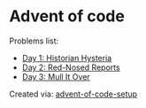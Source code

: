 # Advent of code
Problems list:
- [Day 1: Historian Hysteria](https://github.com/Fate6174/advent-of-code-2024/blob/main/src/01.py)
- [Day 2: Red-Nosed Reports](https://github.com/Fate6174/advent-of-code-2024/blob/main/src/02.py)
- [Day 3: Mull It Over](https://github.com/Fate6174/advent-of-code-2024/blob/main/src/03.py)

Created via: [advent-of-code-setup](https://github.com/tomfran/advent-of-code-setup)